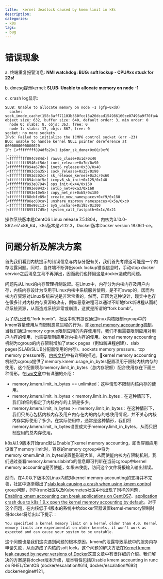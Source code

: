 ```yaml
---
title:  kernel deadlock caused by kmem limit in k8s
description: 
categories:
- k8s
tags:
- bug
---
```


# 错误现象
a. 终端重复报警消息: **NMI watchdog: BUG: soft lockup - CPU#xx stuck for 22s!**

b. dmesg提示kernel: **SLUB: Unable to allocate memory on node -1**

c. crash log显示: 
```
SLUB: Unable to allocate memory on node -1 (gfp=0xd0)
  cache: sock_inode_cache(158:8aff71103b350fcc15a20dcad154986160ce07496a9f70fa4aff83e7716b0936), object size: 632, buffer size: 640, default order: 3, min order: 0
  node 0: slabs: 8, objs: 363, free: 0
  node 1: slabs: 17, objs: 867, free: 0
socket: no more sockets
IPv6: Failed to initialize the ICMP6 control socket (err -23)
BUG: unable to handle kernel NULL pointer dereference at 0000000000000020
IP: [<ffffffff894dfb20>] ip6mr_sk_done+0x60/0xf0
.......
[<ffffffff894c984d>] rawv6_close+0x1d/0x40
[<ffffffff8946cf5d>] inet_release+0x7d/0x90
[<ffffffff894a67d0>] inet6_release+0x30/0x40
[<ffffffff893cba35>] sock_release+0x25/0x90
[<ffffffff893d302c>] sk_release_kernel+0x2c/0x60
[<ffffffff894cbbf5>] icmpv6_sk_init+0x125/0x140
[<ffffffff893e0794>] ops_init+0x44/0x150
[<ffffffff893e0943>] setup_net+0xa3/0x160
[<ffffffff893e10e5>] copy_net_ns+0xb5/0x180
[<ffffffff88ebfe89>] create_new_namespaces+0xf9/0x180
[<ffffffff88ec00ca>] unshare_nsproxy_namespaces+0x5a/0xc0
[<ffffffff88e90c13>] SyS_unshare+0x193/0x300
[<ffffffff8951f7d5>] system_call_fastpath+0x1c/0x21
```

操作系统版本是CentOS Linux release 7.5.1804， 内核为3.10.0-862.el7.x86_64，k8s版本是v1.12.3，Docker版本Docker version 18.06.1-ce。

# 问题分析及解决方案
首先我们看到内核提示的错误信息与内存分配有关，我们首先考虑这可能是一个内存泄露问题。同时，当终端不断弹出sock lockup错误信息时，手动stop docker service之后消息立马不再弹出，因而我们也怀疑这是docker造成的问题。

问题先从Linux的内存管理机制说起。在Linux中，内存分为内核内存及用户内存，内核内存设计为专用于Linux内核中系统服务使用，是不可swap的，因而内核内存资源对Linux系统来说是非常宝贵的。然而，正因为这种设计，现实中也存在很多针对内核内存资源的攻击，例如恶意进程可以通过不断地fork新进程从而耗尽系统资源，从而造成系统异常或崩溃，这就是所谓的“fork bomb”。

为了防止出现“fork bomb”，社区中就有提议通过linux内核限制cgroup中的kmem容量使用从而限制恶意进程的行为，即[kernel memory accounting机制](https://lwn.net/Articles/516529/)。当我们通过memory cgroup限制应用的内存使用时，我们不但需要限制应用对用户内存的使用，也需要限制应用对内核内存的使用。kernel memory accounting机制为cgroup的内存限制增加了stack pages（例如新进程创建）、slab pages(SLAB/SLUB分配器使用的内存)、sockets memory pressure、tcp memory pressure等，[内核文档](https://www.kernel.org/doc/Documentation/cgroup-v1/memory.txt)中有详细的描述。kernel memory accounting机制为cgroup提供了memory.kmem.usage_in_bytes配置项用于限制内核内存的使用，这个配置项与memory.limit_in_bytes（总内存限额）配合使用存在下面三种情形，在[lwn文章](https://lwn.net/Articles/516529/)中有详细的介绍：
- memory.kmem.limit_in_bytes == unlimited：这种情形不限制内核内存的使用。
- memory.kmem.limit_in_bytes < memory.limit_in_bytes：在这种情形下，我们详细的指定了内核内存的上限是多少。
- memory.kmem.limit_in_bytes >= memory.limit_in_bytes：在这种情形下，我们只关心包括内核内存及用户内存在内的内存的总使用情况，并不关心内核内存实际使用了多少。在实际使用中，通常是这种情形，我们将memory.kmem.limit_in_bytes设置成大于memory.limit_in_bytes，从而只限制应用的总内存使用。

k8s从1.9版本开始runc默认Enable了kernel memory accounting，即当容器应用设置了memory limit时，容器的memory cgroup中将为memory.kmem.limit_in_bytes设置整形最大值，从而使能内核内存限制机制。我们通过查看memory.kmem.slabinfo的信息即可判断在当前cgroup中kernel memory accounting是否使能，如果未使能，访问这个文件将报输入输出错误。

然而，在4.0以下版本的Linux内核对kernel memory accounting的支持并不完善，社区中逐渐爆出了[slab leak causing a crash when using kmem control group](https://bugzilla.redhat.com/show_bug.cgi?id=1507149)问题，同时runc社区以及Kubernetes社区中也出现了同样的问题，[Enabling kmem accounting can break applications on CentOS7](https://github.com/opencontainers/runc/issues/1725)、[application crash due to k8s 1.9.x open the kernel memory accounting by default](https://github.com/kubernetes/kubernetes/issues/61937)。对于这个问题，在内核低于4版本的系统中给docker容器设置kernel-memory限制时将docker将给出以下提示：
```
You specified a kernel memory limit on a kernel older than 4.0. Kernel memory limits are experimental on older kernels, it won't work as expected and can cause your system to be unstable.
```

这个问题也是我们这次遇到问题的根本原因。kmem的泄露导致系统中的服务内存申请失败，从而造成了内核的soft lock。这个问题的解决方法在[Kernel kmem leak caused by newer versions of Docker](https://support.mesosphere.com/s/article/Critical-Issue-KMEM-MSPH-2018-0006)这篇文章中有很详细的介绍。我们解决的方案是将docker版本升级，版本特性包括Disable kmem accounting in runc on RHEL/CentOS (docker/escalation#614, docker/escalation#692) docker/engine#121。



